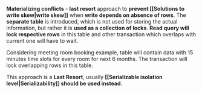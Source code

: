 **Materializing conflicts** - **last resort** approach to **prevent [[Solutions to write skew|write skew]]** when **write depends on absence of rows**. The **separate table** is introduced, which is not used for storing the actual information, but rather it is **used as a collection of locks**. **Read query will lock respective rows** in this table and other transaction which overlaps with current one will have to wait.

Considering meeting room booking example, table will contain data with 15 minutes time slots for every room for next 6 months. The transaction will lock overlapping rows in this table.

This approach is a **Last Resort**, usually **[[Serializable isolation level|Serializability]] should be used instead**.